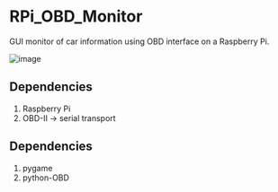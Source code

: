 # RPi_OBD_Monitor
GUI monitor of car information using OBD interface on a Raspberry Pi.

![image](https://github.com/StarRealMan/RPi_OBD_Monitor/tree/main/image)

## Dependencies
1. Raspberry Pi
2. OBD-II -> serial transport

## Dependencies

1. pygame
2. python-OBD